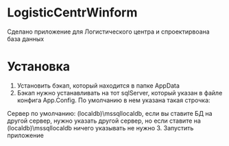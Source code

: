 # LogisticCentrWinform

Сделано приложение для Логистического центра и спроектирвоана база данных



# Установка
1. Установить бэкап, который находится в папке AppData
2. Бэкап нужно устанавливать на тот sqlServer, который указан в файле конфига App.Config. По умолчанию в нем указана такая строчка:   
<add name="DefaultConnection" connectionString="Data Source=(localdb)\mssqllocaldb;Initial Catalog=LogicCentr;Integrated Security=True" providerName="System.Data.SqlClient"/>
Сервер по умолчанию: (localdb)\mssqllocaldb, если вы ставите БД  на другой сервер, нужно указать другой сервер, но если ставите на (localdb)\mssqllocaldb ничего указывать не нужно
3. Запустить приложение

